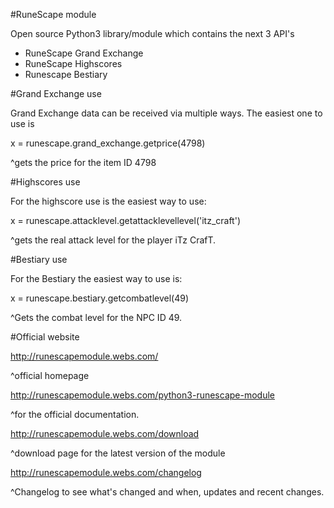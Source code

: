 #RuneScape module

Open source Python3 library/module which contains the next 3 API's
- RuneScape Grand Exchange
- RuneScape Highscores
- Runescape Bestiary

#Grand Exchange use

Grand Exchange data can be received via multiple ways.
The easiest one to use is

x = runescape.grand_exchange.getprice(4798)

^gets the price for the item ID 4798

#Highscores use

For the highscore use is the easiest way to use:

x = runescape.attacklevel.getattacklevellevel('itz_craft')

^gets the real attack level for the player iTz CrafT.

#Bestiary use

For the Bestiary the easiest way to use is:

x = runescape.bestiary.getcombatlevel(49)

^Gets the combat level for the NPC ID 49.

#Official website

http://runescapemodule.webs.com/

^official homepage

http://runescapemodule.webs.com/python3-runescape-module

^for the official documentation.

http://runescapemodule.webs.com/download

^download page for the latest version of the module

http://runescapemodule.webs.com/changelog

^Changelog to see what's changed and when, updates and recent changes.

